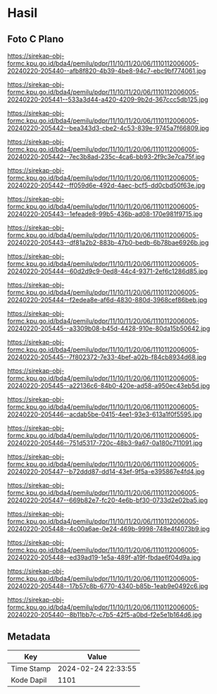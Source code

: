 # Hasil

## Foto C Plano

https://sirekap-obj-formc.kpu.go.id/bda4/pemilu/pdpr/11/10/11/20/06/1110112006005-20240220-205440--afb8f820-4b39-4be8-94c7-ebc9bf774061.jpg

https://sirekap-obj-formc.kpu.go.id/bda4/pemilu/pdpr/11/10/11/20/06/1110112006005-20240220-205441--533a3d44-a420-4209-9b2d-367ccc5db125.jpg

https://sirekap-obj-formc.kpu.go.id/bda4/pemilu/pdpr/11/10/11/20/06/1110112006005-20240220-205442--bea343d3-cbe2-4c53-839e-9745a7f66809.jpg

https://sirekap-obj-formc.kpu.go.id/bda4/pemilu/pdpr/11/10/11/20/06/1110112006005-20240220-205442--7ec3b8ad-235c-4ca6-bb93-2f9c3e7ca75f.jpg

https://sirekap-obj-formc.kpu.go.id/bda4/pemilu/pdpr/11/10/11/20/06/1110112006005-20240220-205442--ff059d6e-492d-4aec-bcf5-dd0cbd50f63e.jpg

https://sirekap-obj-formc.kpu.go.id/bda4/pemilu/pdpr/11/10/11/20/06/1110112006005-20240220-205443--1efeade8-99b5-436b-ad08-170e981f9715.jpg

https://sirekap-obj-formc.kpu.go.id/bda4/pemilu/pdpr/11/10/11/20/06/1110112006005-20240220-205443--df81a2b2-883b-47b0-bedb-6b78bae6926b.jpg

https://sirekap-obj-formc.kpu.go.id/bda4/pemilu/pdpr/11/10/11/20/06/1110112006005-20240220-205444--60d2d9c9-0ed8-44c4-9371-2ef6c1286d85.jpg

https://sirekap-obj-formc.kpu.go.id/bda4/pemilu/pdpr/11/10/11/20/06/1110112006005-20240220-205444--f2edea8e-af6d-4830-880d-3968cef86beb.jpg

https://sirekap-obj-formc.kpu.go.id/bda4/pemilu/pdpr/11/10/11/20/06/1110112006005-20240220-205445--a3309b08-b45d-4428-910e-80da15b50642.jpg

https://sirekap-obj-formc.kpu.go.id/bda4/pemilu/pdpr/11/10/11/20/06/1110112006005-20240220-205445--7f802372-7e33-4bef-a02b-f84cb8934d68.jpg

https://sirekap-obj-formc.kpu.go.id/bda4/pemilu/pdpr/11/10/11/20/06/1110112006005-20240220-205445--a22136c6-84b0-420e-ad58-a950ec43eb5d.jpg

https://sirekap-obj-formc.kpu.go.id/bda4/pemilu/pdpr/11/10/11/20/06/1110112006005-20240220-205446--acdab5be-0415-4ee1-93e3-613a1f0f5595.jpg

https://sirekap-obj-formc.kpu.go.id/bda4/pemilu/pdpr/11/10/11/20/06/1110112006005-20240220-205446--751d5317-720c-48b3-9a67-0a180c711091.jpg

https://sirekap-obj-formc.kpu.go.id/bda4/pemilu/pdpr/11/10/11/20/06/1110112006005-20240220-205447--b72ddd87-dd14-43ef-9f5a-e395867e4fd4.jpg

https://sirekap-obj-formc.kpu.go.id/bda4/pemilu/pdpr/11/10/11/20/06/1110112006005-20240220-205447--669b82e7-fc20-4e6b-bf30-0733d2e02ba5.jpg

https://sirekap-obj-formc.kpu.go.id/bda4/pemilu/pdpr/11/10/11/20/06/1110112006005-20240220-205448--4c00a6ae-0e24-469b-9998-748e4f4073b9.jpg

https://sirekap-obj-formc.kpu.go.id/bda4/pemilu/pdpr/11/10/11/20/06/1110112006005-20240220-205448--ed39ad19-1e5a-489f-a19f-fbdae6f04d9a.jpg

https://sirekap-obj-formc.kpu.go.id/bda4/pemilu/pdpr/11/10/11/20/06/1110112006005-20240220-205448--17b57c8b-6770-4340-b85b-1eab9e0492c6.jpg

https://sirekap-obj-formc.kpu.go.id/bda4/pemilu/pdpr/11/10/11/20/06/1110112006005-20240220-205440--8b11bb7c-c7b5-42f5-a0bd-f2e5e1b164d6.jpg


## Metadata

| Key        | Value               |
| ---------- | ------------------- |
| Time Stamp | 2024-02-24 22:33:55 |
| Kode Dapil | 1101                |



